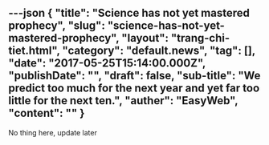 ---json
{
    "title": "Science has not yet mastered prophecy",
    "slug": "science-has-not-yet-mastered-prophecy",
    "layout": "trang-chi-tiet.html",
    "category": "default.news",
    "tag": [],
    "date": "2017-05-25T15:14:00.000Z",
    "publishDate": "",
    "draft": false,
    "sub-title": "We predict too much for the next year and yet far too little for the next ten.",
    "auther": "EasyWeb",
    "__content__": ""
}
---
<p>No thing here, update later</p>
